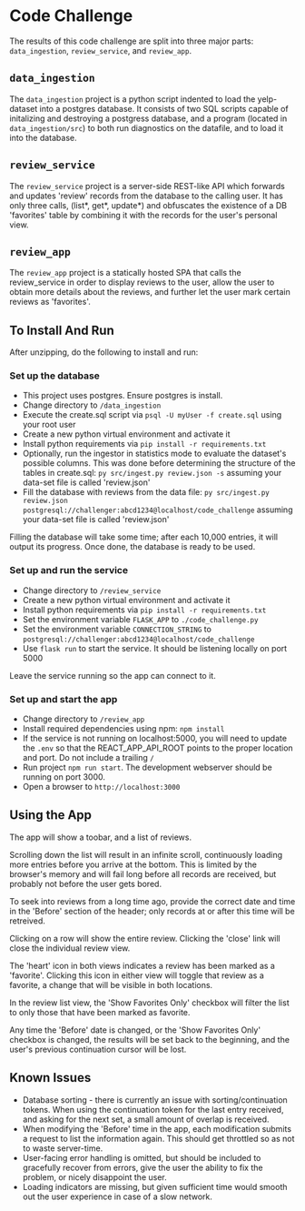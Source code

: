 # Code Challenge

The results of this code challenge are split into three major parts: `data_ingestion`, `review_service`, and `review_app`. 

## `data_ingestion`

The `data_ingestion` project is a python script indented to load the yelp-dataset into a postgres database. It consists of two SQL scripts capable of initalizing and destroying a postgress database, and a program (located in `data_ingestion/src`) to both run diagnostics on the datafile, and to load it into the database.

## `review_service`

The `review_service` project is a server-side REST-like API which forwards and updates 'review' records from the database to the calling user. It has only three calls, (list*, get*, update*) and obfuscates the existence of a DB 'favorites' table by combining it with the records for the user's personal view.

## `review_app`

The `review_app` project is a statically hosted SPA that calls the review_service in order to display reviews to the user, allow the user to obtain more details about the reviews, and further let the user mark certain reviews as 'favorites'.

## To Install And Run
After unzipping, do the following to install and run:

### Set up the database
- This project uses postgres. Ensure postgres is install.
- Change directory to `/data_ingestion`
- Execute the create.sql script via `psql -U myUser -f create.sql` using your root user
- Create a new python virtual environment and activate it
- Install python requirements via `pip install -r requirements.txt`
- Optionally, run the ingestor in statistics mode to evaluate the dataset's possible columns. This was done before determining the structure of the tables in create.sql: `py src/ingest.py review.json -s` assuming your data-set file is called 'review.json'
- Fill the database with reviews from the data file: `py src/ingest.py review.json postgresql://challenger:abcd1234@localhost/code_challenge` assuming your data-set file is called 'review.json'

Filling the database will take some time; after each 10,000 entries, it will output its progress. Once done, the database is ready to be used.

### Set up and run the service
- Change directory to `/review_service`
- Create a new python virtual environment and activate it
- Install python requirements via `pip install -r requirements.txt`
- Set the environment variable `FLASK_APP` to `./code_challenge.py`
- Set the environment variable `CONNECTION_STRING` to `postgresql://challenger:abcd1234@localhost/code_challenge`
- Use `flask run` to start the service. It should be listening locally on port 5000

Leave the service running so the app can connect to it.

### Set up and start the app
- Change directory to `/review_app`
- Install required dependencies using npm: `npm install`
- If the service is not running on localhost:5000, you will need to update the `.env` so that the REACT_APP_API_ROOT points to the proper location and port. Do not include a trailing `/`
- Run project `npm run start`. The development webserver should be running on port 3000.
- Open a browser to `http://localhost:3000`

## Using the App
The app will show a toobar, and a list of reviews. 

Scrolling down the list will result in an infinite scroll, continuously loading more entries before you arrive at the bottom. This is limited by the browser's memory and will fail long before all records are received, but probably not before the user gets bored. 

To seek into reviews from a long time ago, provide the correct date and time in the 'Before' section of the header; only records at or after this time will be retreived. 

Clicking on a row will show the entire review. Clicking the 'close' link will close the individual review view.

The 'heart' icon in both views indicates a review has been marked as a 'favorite'. Clicking this icon in either view will toggle that review as a favorite, a change that will be visible in both locations.

In the review list view, the 'Show Favorites Only' checkbox will filter the list to only those that have been marked as favorite.

Any time the 'Before' date is changed, or the 'Show Favorites Only' checkbox is changed, the results will be set back to the beginning, and the user's previous continuation cursor will be lost.

## Known Issues
- Database sorting - there is currently an issue with sorting/continuation tokens. When using the  continuation token for the last entry received, and asking for the next set, a small amount of overlap is received.
- When modifying the 'Before' time in the app, each modification submits a request to list the information again. This should get throttled so as not to waste server-time.
- User-facing error handling is omitted, but should be included to gracefully recover from errors, give the user the ability to fix the problem, or nicely disappoint the user.
- Loading indicators are missing, but given sufficient time would smooth out the user experience in case of a slow network. 